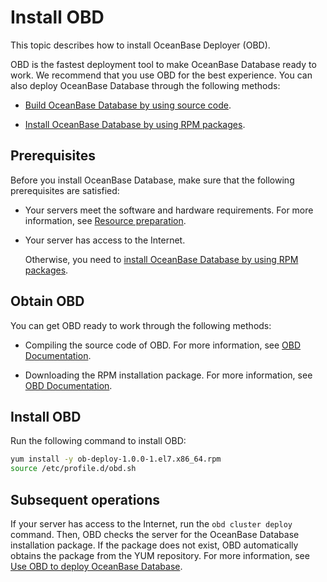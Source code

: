 Install OBD 
================================

This topic describes how to install OceanBase Deployer (OBD). 

OBD is the fastest deployment tool to make OceanBase Database ready to work. We recommend that you use OBD for the best experience. You can also deploy OceanBase Database through the following methods:

* [Build OceanBase Database by using source code](/en-US/4.installation-and-deployment/13.get-the-oceanbase-database-by-using-source-code.md).

  

* [Install OceanBase Database by using RPM packages](/en-US/4.installation-and-deployment/12.install-the-oceanbase-database-by-using-the-rpm-package.md).

  




Prerequisites 
----------------------------------

Before you install OceanBase Database, make sure that the following prerequisites are satisfied:

* Your servers meet the software and hardware requirements. For more information, see [Resource preparation](/en-US/4.installation-and-deployment/3.resource-preparation.md).

  

* Your server has access to the Internet. 

  Otherwise, you need to [install OceanBase Database by using RPM packages](/en-US/4.installation-and-deployment/12.install-the-oceanbase-database-by-using-the-rpm-package.md).
  




Obtain OBD 
-------------------------------

You can get OBD ready to work through the following methods:

* Compiling the source code of OBD. For more information, see [OBD Documentation](https://github.com/oceanbase/obdeploy/blob/master/README-CN.md).

  

* Downloading the RPM installation package. For more information, see [OBD Documentation](https://github.com/oceanbase/obdeploy/blob/master/README-CN.md).

  




Install OBD 
--------------------------------

Run the following command to install OBD:

```bash
yum install -y ob-deploy-1.0.0-1.el7.x86_64.rpm
source /etc/profile.d/obd.sh
```



Subsequent operations 
------------------------------------------

If your server has access to the Internet, run the `obd cluster deploy` command. Then, OBD checks the server for the OceanBase Database installation package. If the package does not exist, OBD automatically obtains the package from the YUM repository. For more information, see [Use OBD to deploy OceanBase Database](/en-US/2.quickstart/5.deploy-the-oceanbase-database-by-using-obd.md).

